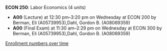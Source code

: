 **ECON 250**: Labor Economics (4 units)

- **A00** (Lecture) at 12:30 pm–3:20 pm on Wednesday at ECON 200 by Berman, Eli (A05739953),Dahl, Gordon B. (A08069359)
- **A00** (Final Exam) at 11:30 am–2:29 pm on Wednesday at ECON 300 by Berman, Eli (A05739953),Dahl, Gordon B. (A08069359)

[Enrollment numbers over time](./ECON250.tsv)
